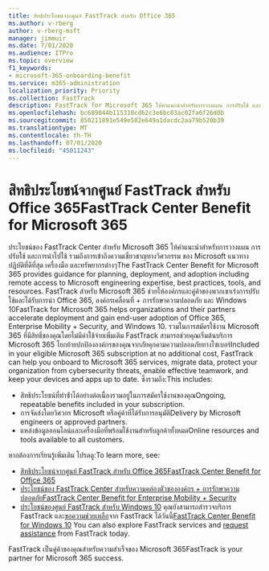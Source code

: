 ```yaml
---
title: สิทธิประโยชน์จากศูนย์ FastTrack สำหรับ Office 365
ms.author: v-rberg
author: v-rberg-msft
manager: jimmuir
ms.date: 7/01/2020
ms.audience: ITPro
ms.topic: overview
f1_keywords:
- microsoft-365-onboarding-benefit
ms.service: m365-administration
localization_priority: Priority
ms.collection: FastTrack
description: FastTrack for Microsoft 365 ให้คําแนะนําสําหรับการวางแผน การปรับใช้ และการยอมรับ รวมถึงการเข้าถึงความเชี่ยวชาญด้านวิศวกรรมของ Microsoft แนวทางปฏิบัติที่ดีที่สุด เครื่องมือ และทรัพยากรต่างๆ FastTrack สําหรับ Microsoft 365 ช่วยให้องค์กรและคู่ค้าของพวกเขาเร่งการปรับใช้และได้รับการนํา Office 365, Windows 10 และ Mobility ขององค์กร + การรักษาความปลอดภัย
ms.openlocfilehash: bc689044b115318cd62c3e6bc03ac02fa6f26d0b
ms.sourcegitcommit: 850211891e549e582e649a1dacdc2aa79b520b39
ms.translationtype: MT
ms.contentlocale: th-TH
ms.lasthandoff: 07/01/2020
ms.locfileid: "45011243"
---
```

# <a name="fasttrack-center-benefit-for-microsoft-365"></a><span data-ttu-id="2b49e-104">สิทธิประโยชน์จากศูนย์ FastTrack สำหรับ Office 365</span><span class="sxs-lookup"><span data-stu-id="2b49e-104">FastTrack Center Benefit for Microsoft 365</span></span>

<span data-ttu-id="2b49e-105">ประโยชน์ของ FastTrack Center สําหรับ Microsoft 365 ให้คําแนะนําสําหรับการวางแผน การปรับใช้ และการนําไปใช้ รวมถึงการเข้าถึงความเชี่ยวชาญทางวิศวกรรม ของ Microsoft แนวทางปฏิบัติที่ดีที่สุด เครื่องมือ และทรัพยากรต่างๆ</span><span class="sxs-lookup"><span data-stu-id="2b49e-105">The FastTrack Center Benefit for Microsoft 365 provides guidance for planning, deployment, and adoption including remote access to Microsoft engineering expertise, best practices, tools, and resources.</span></span> <span data-ttu-id="2b49e-106">FastTrack สําหรับ Microsoft 365 ช่วยให้องค์กรและคู่ค้าของพวกเขาเร่งการปรับใช้และได้รับการนํา Office 365, องค์กรเคลื่อนที่ + การรักษาความปลอดภัย และ Windows 10</span><span class="sxs-lookup"><span data-stu-id="2b49e-106">FastTrack for Microsoft 365 helps organizations and their partners accelerate deployment and gain end-user adoption of Office 365, Enterprise Mobility + Security, and Windows 10.</span></span> <span data-ttu-id="2b49e-107">รวมในการสมัครใช้งาน Microsoft 365 ที่มีสิทธิ์ของคุณโดยไม่มีค่าใช้จ่ายเพิ่มเติม FastTrack สามารถช่วยคุณเริ่มต้นบริการ Microsoft 365 โยกย้ายปกป้ององค์กรของคุณจากภัยคุกคามความปลอดภัยทางไซเบอร์</span><span class="sxs-lookup"><span data-stu-id="2b49e-107">Included in your eligible Microsoft 365 subscription at no additional cost, FastTrack can help you onboard to Microsoft 365 services, migrate data, protect your organization from cybersecurity threats, enable effective teamwork, and keep your devices and apps up to date.</span></span> <span data-ttu-id="2b49e-108">ซึ่งรวมถึง:</span><span class="sxs-lookup"><span data-stu-id="2b49e-108">This includes:</span></span>

- <span data-ttu-id="2b49e-109">สิทธิประโยชน์ที่ทําซ้ําได้อย่างต่อเนื่องรวมอยู่ในการสมัครใช้งานของคุณ</span><span class="sxs-lookup"><span data-stu-id="2b49e-109">Ongoing, repeatable benefits included in your subscription.</span></span>
- <span data-ttu-id="2b49e-110">การจัดส่งโดยวิศวกร Microsoft หรือคู่ค้าที่ได้รับการอนุมัติ</span><span class="sxs-lookup"><span data-stu-id="2b49e-110">Delivery by Microsoft engineers or approved partners.</span></span>
- <span data-ttu-id="2b49e-111">แหล่งข้อมูลออนไลน์และเครื่องมือที่พร้อมใช้งานสําหรับลูกค้าทั้งหมด</span><span class="sxs-lookup"><span data-stu-id="2b49e-111">Online resources and tools available to all customers.</span></span>
  
<span data-ttu-id="2b49e-112">หากต้องการเรียนรู้เพิ่มเติม โปรดดู:</span><span class="sxs-lookup"><span data-stu-id="2b49e-112">To learn more, see:</span></span>

- [<span data-ttu-id="2b49e-113">สิทธิประโยชน์จากศูนย์ FastTrack สำหรับ Office 365</span><span class="sxs-lookup"><span data-stu-id="2b49e-113">FastTrack Center Benefit for Office 365</span></span>](O365-fasttrack-benefit-for-office-365.md) 
- [<span data-ttu-id="2b49e-114">ประโยชน์ของ FastTrack Center สําหรับความคล่องตัวขององค์กร + การรักษาความปลอดภัย</span><span class="sxs-lookup"><span data-stu-id="2b49e-114">FastTrack Center Benefit for Enterprise Mobility + Security</span></span>](EMS-fasttrack-benefit-for-EMS.md)
- <span data-ttu-id="2b49e-115">[ประโยชน์ของศูนย์ FastTrack สําหรับ Windows 10](Win-10-fasttrack-benefit-for-Windows-10.md) คุณยังสามารถสํารวจบริการ FastTrack และ[ขอความช่วยเหลือ](https://go.microsoft.com/fwlink/p/?LinkId=2003903)จาก FastTrack ได้วันนี้</span><span class="sxs-lookup"><span data-stu-id="2b49e-115">[FastTrack Center Benefit for Windows 10](Win-10-fasttrack-benefit-for-Windows-10.md) You can also explore FastTrack services and [request assistance](https://go.microsoft.com/fwlink/p/?LinkId=2003903) from FastTrack today.</span></span>

<span data-ttu-id="2b49e-116">FastTrack เป็นคู่ค้าของคุณสําหรับความสําเร็จของ Microsoft 365</span><span class="sxs-lookup"><span data-stu-id="2b49e-116">FastTrack is your partner for Microsoft 365 success.</span></span>
  
